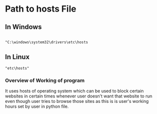 <h1>Path to hosts File</h1>
<h2>In Windows</h2>

```

"C:\windows\system32\drivers\etc\hosts

```

<h2>In Linux</h2>

```
"etc\hosts"

```

<h3>Overview of Working of program</h3>

<p>It uses hosts of operating system which can be used to block certain websites in certain times whenever user doesn't want that website to run even though user tries to browse those sites as this is is user's working hours set by user in python file.</p>
